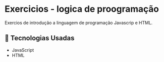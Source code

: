 # Exercicios - logica de proogramação

Exercios de introdução a linguagem de programação Javascrip e HTML.

## 🚀 Tecnologias Usadas

- JavaScript
- HTML
